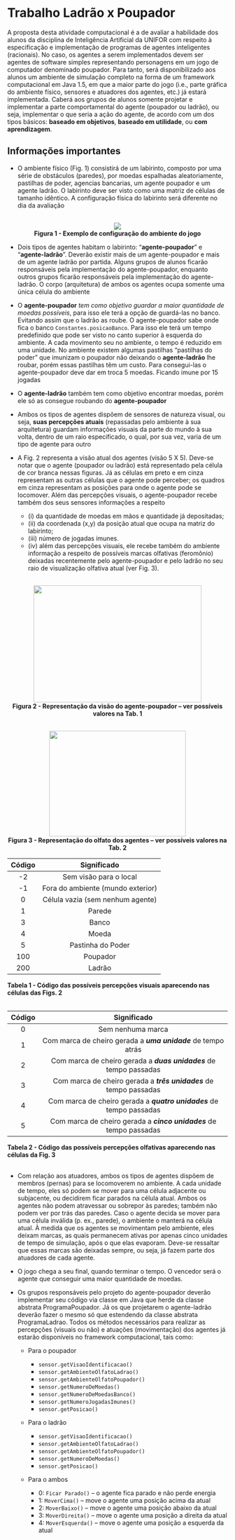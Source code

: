 # Trabalho Ladrão x Poupador
A proposta desta atividade computacional é a de avaliar a habilidade dos alunos da disciplina de Inteligência Artificial da UNIFOR com respeito à 
especificação e implementação de programas de agentes inteligentes (racionais). No caso, os agentes a serem implementados devem ser agentes de software 
simples representando personagens em um jogo de computador denominado poupador. Para tanto, será disponibilizado aos alunos um ambiente de simulação 
completo na forma de um framework computacional em Java 1.5, em que a maior parte do jogo (i.e., parte gráfica do ambiente físico, sensores e atuadores dos 
agentes, etc.) já estará implementada. Caberá aos grupos de alunos somente projetar e implementar a parte comportamental do agente (poupador ou ladrão), 
ou seja, implementar o que seria a ação do agente, de acordo com um dos tipos básicos: **baseado em objetivos**, **baseado em utilidade**, ou **com aprendizagem**.

## Informações importantes
* O ambiente físico (Fig. 1) consistirá de um labirinto, composto por uma série de obstáculos (paredes), por moedas espalhadas aleatoriamente, pastilhas de 
poder, agencias bancarias, um agente poupador e um agente ladrão. O labirinto deve ser visto como uma matriz de células de tamanho idêntico. A configuração 
física do labirinto será diferente no dia da avaliação

<p align="center">
  <br/>
  <img src="https://user-images.githubusercontent.com/41158713/64479352-48e36700-d18c-11e9-9323-9b0ff9d05b36.png">
  <br/>
  <b>Figura 1 - Exemplo de configuração do ambiente do jogo</b>
  <br>
</p>

* Dois tipos de agentes habitam o labirinto: “**agente-poupador**” e “**agente-ladrão**”. Deverão existir mais de um agente-poupador e mais de um agente ladrão por 
partida. Alguns grupos de alunos ficarão responsáveis pela implementação do agente-poupador, enquanto outros grupos ficarão responsáveis pela 
implementação do agente-ladrão. O corpo (arquitetura) de ambos os agentes ocupa somente uma única célula do ambiente
  
* O **agente-poupador** _tem como objetivo guardar a maior quantidade de moedas possíveis_, para isso ele terá a opção de guardá-las no banco. Evitando assim 
que o ladrão as roube. O agente-poupador sabe onde fica o banco ``Constantes.posicaoBanco``. Para isso ele terá um tempo predefinido que pode ser visto no 
canto superior à esquerda do ambiente. A cada movimento seu no ambiente, o tempo é reduzido em uma unidade. No ambiente existem algumas pastilhas 
“pastilhas do poder” que imunizam o poupador não deixando o **agente-ladrão** lhe roubar, porém essas pastilhas têm um custo. Para consegui-las o 
agente-poupador deve dar em troca 5 moedas. Ficando imune por 15 jogadas

* O **agente-ladrão** também tem como objetivo encontrar moedas, porém ele só as consegue roubando do **agente-poupador**

* Ambos os tipos de agentes dispõem de sensores de natureza visual, ou seja, **suas percepções atuais** (repassadas pelo ambiente à sua arquitetura) 
guardam informações visuais da parte do mundo à sua volta, dentro de um raio especificado, o qual, por sua vez, varia de um tipo de agente para outro

* A Fig. 2 representa a visão atual dos agentes (visão 5 X 5). Deve-se notar que o agente (poupador ou ladrão) está representado pela célula de cor branca 
nessas figuras. Já as células em preto e em cinza representam as outras células que o agente pode perceber; os quadros em cinza representam as posições 
para onde o agente pode se locomover. Além das percepções visuais, o agente-poupador recebe também dos seus sensores informações a respeito 
    - (i) da quantidade de moedas em mãos e quantidade já depositadas; 
    - (ii) da coordenada (x,y) da posição atual que ocupa na matriz do labirinto; 
    - (iii) número de jogadas imunes. 
    - (iv) além das percepções visuais, ele recebe também do ambiente informação a respeito de possíveis marcas olfativas (feromônio) deixadas 
    recentemente pelo agente-poupador e pelo ladrão no seu raio de visualização olfativa atual (ver Fig. 3).

<p align="center">
  <br/>
  <img height="267" width="384" src="https://user-images.githubusercontent.com/41158713/64479554-328ada80-d18f-11e9-81b2-8d8462857397.png">
  <br/>
  <b>Figura 2 - Representação da visão do agente-poupador – ver possíveis valores na Tab. 1</b>
  <br>
</p>

<p align="center">
  <br/>
  <img height="241" width="312" src="https://user-images.githubusercontent.com/41158713/64479555-34549e00-d18f-11e9-8a53-5caa1e532ea2.png">
  <br/>
  <b>Figura 3 - Representação do olfato dos agentes – ver possíveis valores na Tab. 2</b>
  <br>
</p>

| Código   | Significado   |
| :------: |:-------------:|
| -2       | Sem visão para o local |
| -1       | Fora do ambiente (mundo exterior) |
|  0       | Célula vazia (sem nenhum agente) |
|  1       | Parede |
|  3       | Banco |
|  4       | Moeda |
|  5       | Pastinha do Poder |
|  100     | Poupador |
|  200     | Ladrão |

<b>Tabela 1 - Código das possíveis percepções visuais aparecendo nas células das Figs. 2</b>
<br/>
<br/>

| Código   | Significado   |
| :------: |:-------------:|
|  0       | Sem nenhuma marca  |
|  1       | Com marca de cheiro gerada a **_uma unidade_** de tempo atrás |
|  2       | Com marca de cheiro gerada a **_duas unidades_** de tempo passadas |
|  3       | Com marca de cheiro gerada a **_três unidades_** de tempo passadas |
|  4       | Com marca de cheiro gerada a **_quatro unidades_** de tempo passadas |
|  5       | Com marca de cheiro gerada a **_cinco unidades_** de tempo passadas |

<b>Tabela 2 - Código das possíveis percepções olfativas aparecendo nas células da Fig. 3</b>
<br/>
<br/>

* Com relação aos atuadores, ambos os tipos de agentes dispõem de membros (pernas) para se locomoverem no ambiente. A cada unidade de tempo, eles só 
podem se mover para uma célula adjacente ou subjacente, ou decidirem ficar parados na célula atual. Ambos os agentes não podem atravessar ou sobrepor às 
paredes; também não podem ver por trás das paredes. Caso o agente decida se mover para uma célula inválida (p. ex., parede), o ambiente o manterá na célula 
atual. À medida que os agentes se movimentam pelo ambiente, eles deixam marcas, as quais permanecem ativas por apenas cinco unidades de tempo de simulação, após 
o que elas evaporam. Deve-se ressaltar que essas marcas são deixadas sempre, ou seja, já fazem parte dos atuadores de cada agente.

* O jogo chega a seu final, quando terminar o tempo. O vencedor será o agente que conseguir uma maior quantidade de moedas.

* Os grupos responsáveis pelo projeto do agente-poupador deverão implementar seu código via classe em Java que herde da classe abstrata ProgramaPoupador. 
Já os que projetarem o agente-ladrão deverão fazer o mesmo só que estendendo da classe abstrata ProgramaLadrao. Todos os métodos necessários para realizar 
as percepções (visuais ou não) e atuações (movimentação) dos agentes já estarão disponíveis no framework computacional, tais como:
    - Para o poupador
        - ``sensor.getVisaoIdentificacao()``
        - ``sensor.getAmbienteOlfatoLadrao()``
        - ``sensor.getAmbienteOlfatoPoupador()``
        - ``sensor.getNumeroDeMoedas()``
        - ``sensor.getNumeroDeMoedasBanco()``
        - ``sensor.getNumeroJogadasImunes()``
        - ``sensor.getPosicao()``
        
    - Para o ladrão
        - ``sensor.getVisaoIdentificacao()``
        - ``sensor.getAmbienteOlfatoLadrao()``
        - ``sensor.getAmbienteOlfatoPoupador()``
        - ``sensor.getNumeroDeMoedas()``
        - ``sensor.getPosicao()``
        
    - Para o ambos
        - 0: ``Ficar Parado()`` – o agente fica parado e não perde energia
        - 1: ``MoverCima()`` – move o agente uma posição acima da atual
        - 2: ``MoverBaixo()`` – move o agente uma posição abaixo da atual
        - 3: ``MoverDireita()`` – move o agente uma posição a direita da atual
        - 4: ``MoverEsquerda()`` – move o agente uma posição a esquerda da atual
